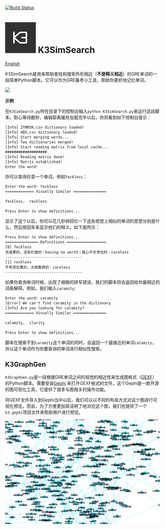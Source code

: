 [![Build Status](https://travis-ci.org/BichengLUO/K3SimSearch.svg?branch=master)](https://travis-ci.org/BichengLUO/K3SimSearch)
# ![K3SimSearch](./k3simsearch.png) K3SimSearch

[English](./README.md)

K3SimSearch是用来帮助查找和搜索外形相近（**不是释义相近**）的GRE单词的一段简单Python脚本。它可以作为GRE备考小工具，帮助你更好地记忆单词。

<a href="https://asciinema.org/a/36899" target="_blank"><img src="https://asciinema.org/a/36899.png" width="589" /></a>

**示例**

在`K3SimSearch.py`所在目录下的控制台输入`python K3SimSearch.py`来运行这段脚本。耐心等待数秒，编辑距离缓存加载完毕以后，你将看到如下控制台提示：

```
[Info] ZYNM3K.csv dictionary loaded!
[Info] HBS.csv dictionary loaded!
[Info] Start merging words...
[Info] Two dictionaries merged!
[Info] Start reading matrix from local cache...
###################
[Info] Reading matrix done!
[Info] Matrix established!
Enter the word:
```

你可以查询任意一个单词，例如`feckless`：

```
Enter the word: feckless
============= Visually Similar ===============

feckless,  reckless

Press Enter to show definitions...
```
显示了这个以后，你可以花几秒钟回忆一下这些视觉上相似的单词的意思分别是什么，然后按回车来显示他们的释义。如下面所示：
```
Press Enter to show definitions...
=============== Definitions ==================
[0] feckless
无成果的，没有价值的：having no worth；粗心不负责任的：careless
-----------------------------------
[1] reckless
不考虑后果的，大胆鲁莽的：careless
-----------------------------------
```
如果你查询单词时候，出现了细微的拼写错误，我们的脚本将会返回给你最相近的词条解释。例如，我们输入`caramity`:

```
Enter the word: caramity
[Error] We can't find caramity in the dictionary
[Info] Are you looking for calamity?
============= Visually Similar ===============

calamity,  clarity

Press Enter to show definitions...
```
脚本在搜索不到`caramity`这个单词的同时，会返回一个最接近的单词`calamity`，并以这个单词作为你要查询的单词进行相似性搜索。

K3GraphGen
------------
`K3GraphGen.py`是一段根据GRE单词之间的视觉的相近性来生成图格式（[GEXF](https://gephi.org/gexf/format/)）的Python脚本。需要安装[Gephi](https://gephi.org/) 来打开GEXF格式的文件。这个Gephi是一款开源的图可视化工具，它提供了很多与图相关的操作功能。

将GEXF文件导入到Gephi当中以后，我们可以以不同的布局方式对这个图进行可视化预览。而且，为了方便更加简洁明了地浏览这个图，我们也提供了一个`k3.gephi`项目文件来帮助用户进行预览。

![k3.gephi](./k3.gif)
